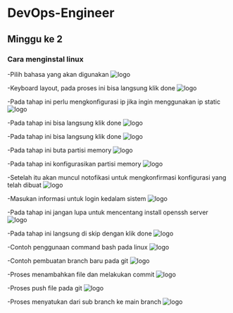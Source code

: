 # DevOps-Engineer
## Minggu ke 2
### Cara menginstal linux
-Pilih bahasa yang akan digunakan
![logo](https://github.com/rioprayogo/DevOps-Engineer/blob/main/week2/asset/gambar1.png)

-Keyboard layout, pada proses ini bisa langsung klik done
![logo](https://github.com/rioprayogo/DevOps-Engineer/blob/main/week2/asset/gambar2.png)

-Pada tahap ini perlu mengkonfigurasi ip jika ingin menggunakan ip static
![logo](https://github.com/rioprayogo/DevOps-Engineer/blob/main/week2/asset/gambar3.png)

-Pada tahap ini bisa langsung klik done
![logo](https://github.com/rioprayogo/DevOps-Engineer/blob/main/week2/asset/gambar4.png)

-Pada tahap ini bisa langsung klik done
![logo](https://github.com/rioprayogo/DevOps-Engineer/blob/main/week2/asset/gambar5.png)

-Pada tahap ini buta partisi memory
![logo](https://github.com/rioprayogo/DevOps-Engineer/blob/main/week2/asset/gambar6.png)

-Pada tahap ini konfigurasikan partisi memory
![logo](https://github.com/rioprayogo/DevOps-Engineer/blob/main/week2/asset/gambar7.png)

-Setelah itu akan muncul notofikasi untuk mengkonfirmasi konfigurasi yang telah dibuat
![logo](https://github.com/rioprayogo/DevOps-Engineer/blob/main/week2/asset/gambar8.png)

-Masukan informasi untuk login kedalam sistem
![logo](https://github.com/rioprayogo/DevOps-Engineer/blob/main/week2/asset/gambar9.png)

-Pada tahap ini jangan lupa untuk mencentang install openssh server
![logo](https://github.com/rioprayogo/DevOps-Engineer/blob/main/week2/asset/gambar10.png)

-Pada tahap ini langsung di skip dengan klik done
![logo](https://github.com/rioprayogo/DevOps-Engineer/blob/main/week2/asset/gambar11.png)

-Contoh penggunaan command bash pada linux
![logo](https://github.com/rioprayogo/DevOps-Engineer/blob/main/week2/asset/gambar12.png)

-Contoh pembuatan branch baru pada git
![logo](https://github.com/rioprayogo/DevOps-Engineer/blob/main/week2/asset/gambar13.png)

-Proses menambahkan file dan melakukan commit
![logo](https://github.com/rioprayogo/DevOps-Engineer/blob/main/week2/asset/gambar14.png)

-Proses push file pada git
![logo](https://github.com/rioprayogo/DevOps-Engineer/blob/main/week2/asset/gambar15.png)

-Proses menyatukan dari sub branch ke main branch
![logo](https://github.com/rioprayogo/DevOps-Engineer/blob/main/week2/asset/gambar16.png)


